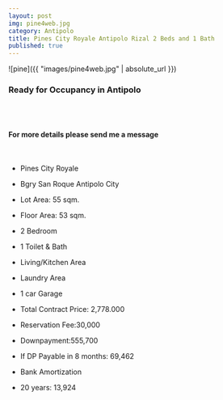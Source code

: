 ```yaml
---
layout: post
img: pine4web.jpg
category: Antipolo
title: Pines City Royale Antipolo Rizal 2 Beds and 1 Bath
published: true
---
```


![pine]({{ "images/pine4web.jpg" | absolute_url }})

<h3><p>Ready for Occupancy in Antipolo</p></h3>
<br>
<br>
<h4>For more details please send me a message</h4>
<br>

- Pines City Royale
- Bgry San Roque Antipolo City

- Lot Area: 55 sqm.
- Floor Area: 53 sqm.

- 2 Bedroom
- 1 Toilet & Bath
- Living/Kitchen Area
- Laundry Area
- 1 car Garage

- Total Contract Price: 2,778.000
- Reservation Fee:30,000
- Downpayment:555,700 
- If DP Payable in 8 months: 69,462
- Bank Amortization
- 20 years: 13,924